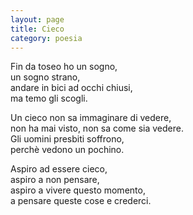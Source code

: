 ```yaml
--- 
layout: page
title: Cieco
category: poesia
---
```


Fin da toseo ho un sogno,  
un sogno strano,  
andare in bici ad occhi chiusi,  
ma temo gli scogli.  

Un cieco non sa immaginare di vedere,  
non ha mai visto, non sa come sia vedere.  
Gli uomini presbiti soffrono,  
perchè vedono un pochino.  

Aspiro ad essere cieco,  
aspiro a non pensare,  
aspiro a vivere questo momento,  
a pensare queste cose e crederci.  

